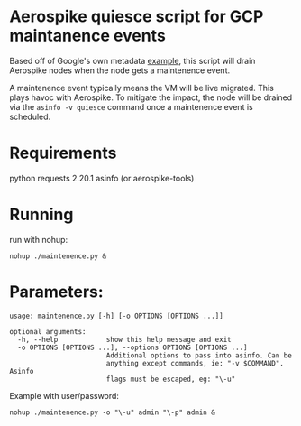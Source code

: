# Aerospike quiesce script for GCP maintanence events

Based off of Google's own metadata [example](https://github.com/GoogleCloudPlatform/python-docs-samples/blob/master/compute/metadata/main.py),
this script will drain Aerospike nodes when the node gets a maintenence event.

A maintenence event typically means the VM will be live migrated. This plays havoc with Aerospike.
To mitigate the impact, the node will be drained via the `asinfo -v quiesce` command once a maintenence event is scheduled.

# Requirements

python requests 2.20.1
asinfo (or aerospike-tools)


# Running

run with nohup:

```
nohup ./maintenence.py & 
```

# Parameters:

```
usage: maintenence.py [-h] [-o OPTIONS [OPTIONS ...]]

optional arguments:
  -h, --help            show this help message and exit
  -o OPTIONS [OPTIONS ...], --options OPTIONS [OPTIONS ...]
                        Additional options to pass into asinfo. Can be
                        anything except commands, ie: "-v $COMMAND". Asinfo
                        flags must be escaped, eg: "\-u"
```

Example with user/password:

```
nohup ./maintenence.py -o "\-u" admin "\-p" admin &
```
